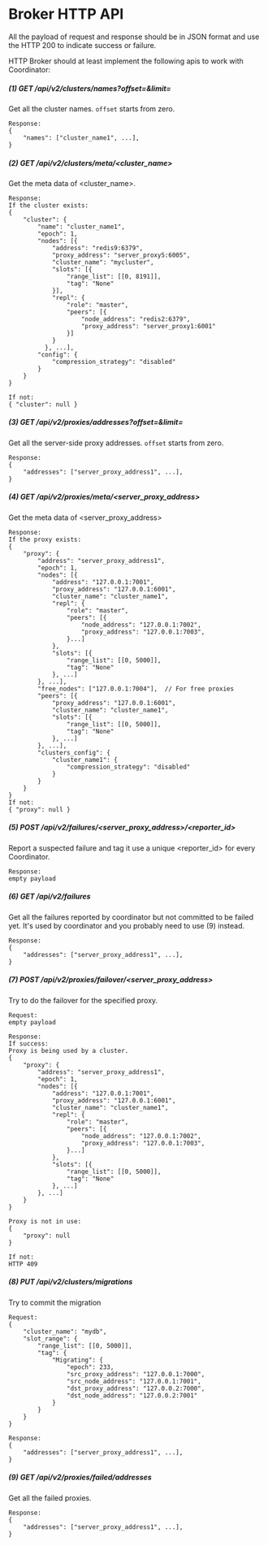 # Broker HTTP API

All the payload of request and response should be in JSON format
and use the HTTP 200 to indicate success or failure.

HTTP Broker should at least implement the following apis to work with Coordinator:

##### (1) GET /api/v2/clusters/names?offset=<int>&limit=<int>
Get all the cluster names.
`offset` starts from zero.
```
Response:
{
    "names": ["cluster_name1", ...],
}
```

##### (2) GET /api/v2/clusters/meta/<cluster_name>
Get the meta data of <cluster_name>.
```
Response:
If the cluster exists:
{
    "cluster": {
        "name": "cluster_name1",
        "epoch": 1,
        "nodes": [{
            "address": "redis9:6379",
            "proxy_address": "server_proxy5:6005",
            "cluster_name": "mycluster",
            "slots": [{
                "range_list": [[0, 8191]],
                "tag": "None"
            }],
            "repl": {
                "role": "master",
                "peers": [{
                    "node_address": "redis2:6379",
                    "proxy_address": "server_proxy1:6001"
                }]
            }
          }, ...],
        "config": {
            "compression_strategy": "disabled"
        }
    }
}

If not:
{ "cluster": null }
```

##### (3) GET /api/v2/proxies/addresses?offset=<int>&limit=<int>
Get all the server-side proxy addresses.
`offset` starts from zero.
```
Response:
{
    "addresses": ["server_proxy_address1", ...],
}
```

##### (4) GET /api/v2/proxies/meta/<server_proxy_address>
Get the meta data of <server_proxy_address>
```
Response:
If the proxy exists:
{
    "proxy": {
        "address": "server_proxy_address1",
        "epoch": 1,
        "nodes": [{
            "address": "127.0.0.1:7001",
            "proxy_address": "127.0.0.1:6001",
            "cluster_name": "cluster_name1",
            "repl": {
                "role": "master",
                "peers": [{
                    "node_address": "127.0.0.1:7002",
                    "proxy_address": "127.0.0.1:7003",
                }...]
            },
            "slots": [{
                "range_list": [[0, 5000]],
                "tag": "None"
            }, ...]
        }, ...],
        "free_nodes": ["127.0.0.1:7004"],  // For free proxies
        "peers": [{
            "proxy_address": "127.0.0.1:6001",
            "cluster_name": "cluster_name1",
            "slots": [{
                "range_list": [[0, 5000]],
                "tag": "None"
            }, ...]
        }, ...],
        "clusters_config": {
            "cluster_name1": {
                "compression_strategy": "disabled"
            }
        }
    }
}
If not:
{ "proxy": null }
```

##### (5) POST /api/v2/failures/<server_proxy_address>/<reporter_id>
Report a suspected failure and tag it use a unique <reporter_id> for every Coordinator.
```
Response:
empty payload
```

##### (6) GET /api/v2/failures
Get all the failures reported by coordinator but not committed to be failed yet.
It's used by coordinator and you probably need to use (9) instead.
```
Response:
{
    "addresses": ["server_proxy_address1", ...],
}
```

##### (7) POST /api/v2/proxies/failover/<server_proxy_address>
Try to do the failover for the specified proxy.
```
Request:
empty payload

Response:
If success:
Proxy is being used by a cluster.
{
    "proxy": {
        "address": "server_proxy_address1",
        "epoch": 1,
        "nodes": [{
            "address": "127.0.0.1:7001",
            "proxy_address": "127.0.0.1:6001",
            "cluster_name": "cluster_name1",
            "repl": {
                "role": "master",
                "peers": [{
                    "node_address": "127.0.0.1:7002",
                    "proxy_address": "127.0.0.1:7003",
                }...]
            },
            "slots": [{
                "range_list": [[0, 5000]],
                "tag": "None"
            }, ...]
        }, ...]
    }
}

Proxy is not in use:
{
    "proxy": null
}

If not:
HTTP 409
```

##### (8) PUT /api/v2/clusters/migrations
Try to commit the migration
```
Request:
{
    "cluster_name": "mydb",
    "slot_range": {
        "range_list": [[0, 5000]],
        "tag": {
            "Migrating": {
                "epoch": 233,
                "src_proxy_address": "127.0.0.1:7000",
                "src_node_address": "127.0.0.1:7001",
                "dst_proxy_address": "127.0.0.2:7000",
                "dst_node_address": "127.0.0.2:7001"
            }
        }
    }
}

Response:
{
    "addresses": ["server_proxy_address1", ...],
}
```

##### (9) GET /api/v2/proxies/failed/addresses
Get all the failed proxies.
```
Response:
{
    "addresses": ["server_proxy_address1", ...],
}
```
